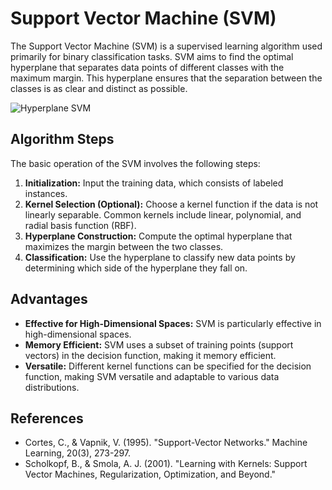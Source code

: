 # Support Vector Machine (SVM)

The Support Vector Machine (SVM) is a supervised learning algorithm used primarily for binary classification tasks. SVM aims to find the optimal hyperplane that separates data points of different classes with the maximum margin. This hyperplane ensures that the separation between the classes is as clear and distinct as possible.

![Hyperplane SVM](https://la.mathworks.com/discovery/support-vector-machine/_jcr_content/mainParsys/image.adapt.full.medium.jpg/1718266582410.jpg)

## Algorithm Steps
The basic operation of the SVM involves the following steps:

1. **Initialization:** Input the training data, which consists of labeled instances.
2. **Kernel Selection (Optional):** Choose a kernel function if the data is not linearly separable. Common kernels include linear, polynomial, and radial basis function (RBF).
3. **Hyperplane Construction:** Compute the optimal hyperplane that maximizes the margin between the two classes.
4. **Classification:** Use the hyperplane to classify new data points by determining which side of the hyperplane they fall on.

## Advantages
- **Effective for High-Dimensional Spaces:** SVM is particularly effective in high-dimensional spaces.
- **Memory Efficient:** SVM uses a subset of training points (support vectors) in the decision function, making it memory efficient.
- **Versatile:** Different kernel functions can be specified for the decision function, making SVM versatile and adaptable to various data distributions.

## References
- Cortes, C., & Vapnik, V. (1995). "Support-Vector Networks." Machine Learning, 20(3), 273-297.
- Scholkopf, B., & Smola, A. J. (2001). "Learning with Kernels: Support Vector Machines, Regularization, Optimization, and Beyond."
